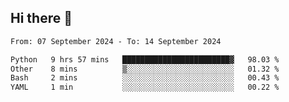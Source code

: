 ## Hi there 👋

<!--
**Bojupi/Bojupi** is a ✨ _special_ ✨ repository because its `README.md` (this file) appears on your GitHub profile.

Here are some ideas to get you started:

- 🔭 I’m currently working on ...
- 🌱 I’m currently learning ...
- 👯 I’m looking to collaborate on ...
- 🤔 I’m looking for help with ...
- 💬 Ask me about ...
- 📫 How to reach me: ...
- 😄 Pronouns: ...
- ⚡ Fun fact: ...
-->

<!--START_SECTION:waka-->

```txt
From: 07 September 2024 - To: 14 September 2024

Python   9 hrs 57 mins   ████████████████████████▓   98.03 %
Other    8 mins          ▒░░░░░░░░░░░░░░░░░░░░░░░░   01.32 %
Bash     2 mins          ░░░░░░░░░░░░░░░░░░░░░░░░░   00.43 %
YAML     1 min           ░░░░░░░░░░░░░░░░░░░░░░░░░   00.22 %
```

<!--END_SECTION:waka-->
